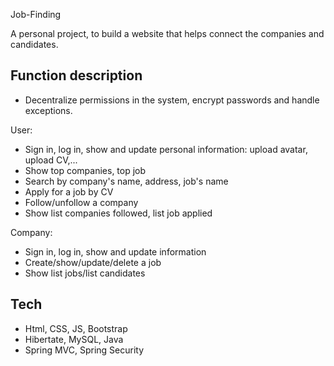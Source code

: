 
Job-Finding

A personal project, to build a website that helps connect the companies and candidates.


## Function description
+ Decentralize permissions in the system, encrypt passwords and handle exceptions.
  
User: 
+ Sign in, log in, show and update personal information: upload avatar, upload CV,...
+ Show top companies, top job
+ Search by company's name, address, job's name
+ Apply for a job by CV
+ Follow/unfollow a company
+ Show list companies followed, list job applied
  
Company: 
+ Sign in, log in, show and update information
+ Create/show/update/delete a job
+ Show list jobs/list candidates

## Tech
+ Html, CSS, JS, Bootstrap
+ Hibertate, MySQL, Java
+ Spring MVC, Spring Security 
